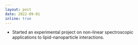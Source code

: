 ```yaml
---
layout: post
date: 2022-09-01
inline: true
---
```


<ul>
	<li>Started an experimental project on non-linear spectroscopic applications to lipid-nanoparticle interactions.</li>
</ul>

